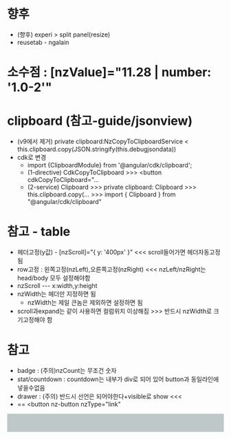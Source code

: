# 향후
- (향후) experi > split panel(resize)
- reusetab - ngalain

# 소수점 : [nzValue]="11.28 | number: '1.0-2'"

# clipboard (참고-guide/jsonview)
- (v9에서 제거) private clipboard:NzCopyToClipboardService < this.clipboard.copy(JSON.stringify(this.debugjsondata))
- cdk로 변경 
  - import {ClipboardModule} from '@angular/cdk/clipboard';
  - (1-directive) CdkCopyToClipboard >>> <button cdkCopyToClipboard="...
  - (2-service) Clipboard >>> private clipboard: Clipboard >>> this.clipboard.copy(... >>> import { Clipboard } from "@angular/cdk/clipboard"

# 참고 - table
- 헤더고정(y값) - [nzScroll]="{ y: '400px' }" <<< scroll들어가면 헤더자동고정됨
- row고정 : 왼쪽고정(nzLeft),오른쪽고정(nzRight) <<< nzLeft/nzRight는 head/body 모두 설정해야함
- nzScroll --- x:width,y:height
- nzWidth는 헤더만 지정하면 됨
  - nzWidth는 제일 큰놈은 제외하면 설정하면 됨
- scroll과expand는 같이 사용하면 컬럼위치 이상해짐 >>> 반드시 nzWidth로 크기고정해야 함



# 참고
- badge : (주의)nzCount는 무조건 숫자
- stat/countdown : countdown는 내부가 div로 되어 있어 button과 동일라인에 넣을수없음
- drawer : (주의) 반드시 선언은 되어야한다+visible로 show <<< <xxx-drawer></xxx-drawer>
- <a> ==  <button nz-button nzType="link"


<div style="background: rgb(190, 200, 200);padding: 26px 16px 16px;">
